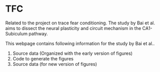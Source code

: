 # TFC
Related to the project on trace fear conditioning. The study by Bai et al. aims to dissect the neural plasticity and circuit mechanism in the CA1-Subiculum pathway. 


This webpage contains following information for the study by Bai et al..
1) Source data (Organized with the early version of figures)
2) Code to generate the figures 
3) Source data (for new version of figures)
